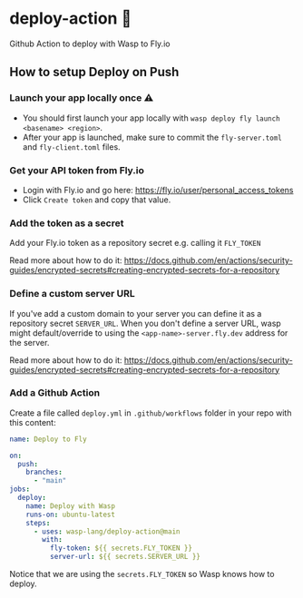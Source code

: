 # deploy-action 🚀
Github Action to deploy with Wasp to Fly.io

## How to setup Deploy on Push

### Launch your app locally once ⚠️

- You should first launch your app locally with `wasp deploy fly launch <basename> <region>`.
- After your app is launched, make sure to commit the `fly-server.toml` and `fly-client.toml` files.

### Get your API token from Fly.io

- Login with Fly.io and go here: https://fly.io/user/personal_access_tokens
- Click `Create token` and copy that value.

### Add the token as a secret

Add your Fly.io token as a repository secret e.g. calling it `FLY_TOKEN`

Read more about how to do it: https://docs.github.com/en/actions/security-guides/encrypted-secrets#creating-encrypted-secrets-for-a-repository

### Define a custom server URL
If you've add a custom domain to your server you can define it as a repository secret `SERVER_URL`. When you don't define a server URL, wasp might default/override to using the `<app-name>-server.fly.dev` address for the server. 

Read more about how to do it: https://docs.github.com/en/actions/security-guides/encrypted-secrets#creating-encrypted-secrets-for-a-repository

### Add a Github Action
Create a file called `deploy.yml` in `.github/workflows` folder in your repo with this content:
```yml
name: Deploy to Fly

on:
  push:
    branches:
      - "main"
jobs:
  deploy:
    name: Deploy with Wasp
    runs-on: ubuntu-latest
    steps:
      - uses: wasp-lang/deploy-action@main
        with:
          fly-token: ${{ secrets.FLY_TOKEN }}
          server-url: ${{ secrets.SERVER_URL }}
```

Notice that we are using the `secrets.FLY_TOKEN` so Wasp knows how to deploy.
